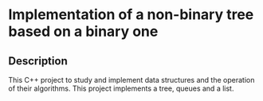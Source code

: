 # Implementation of a non-binary tree based on a binary one

## Description
This C++ project to study and implement data structures and the operation of their algorithms. This project implements a tree, queues and a list.

